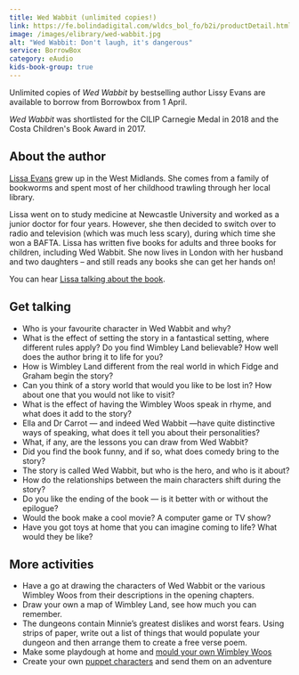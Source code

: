 ```yaml
---
title: Wed Wabbit (unlimited copies!)
link: https://fe.bolindadigital.com/wldcs_bol_fo/b2i/productDetail.html?productId=BOL_385696&fromPage=1&b2bSite=4172
image: /images/elibrary/wed-wabbit.jpg
alt: "Wed Wabbit: Don't laugh, it's dangerous"
service: BorrowBox
category: eAudio
kids-book-group: true
---
```


Unlimited copies of <cite>Wed Wabbit</cite> by bestselling author Lissy Evans are available to borrow from Borrowbox from 1 April.

<cite>Wed Wabbit</cite> was shortlisted for the CILIP Carnegie Medal in 2018 and the Costa Children's Book Award in 2017.

## About the author

[Lissa Evans](https://lissaevans.com/) grew up in the West Midlands. She comes from a family of bookworms and spent most of her childhood trawling through her local library.

Lissa went on to study medicine at Newcastle University and worked as a junior doctor for four years. However, she then decided to switch over to radio and television (which was much less scary), during which time she won a BAFTA. Lissa has written five books for adults and three books for children, including Wed Wabbit. She now lives in London with her husband and two daughters – and still reads any books she can get her hands on!

You can hear [Lissa talking about the book](https://vimeo.com/266009654).  

## Get talking

- Who is your favourite character in Wed Wabbit and why?
- What is the effect of setting the story in a fantastical setting, where different rules apply? Do you find Wimbley Land believable? How well does the author bring it to life for you?
- How is Wimbley Land different from the real world in which Fidge and Graham begin the story?
- Can you think of a story world that would you like to be lost in? How about one that you would not like to visit?
- What is the effect of having the Wimbley Woos speak in rhyme, and what does it add to the story?
- Ella and Dr Carrot — and indeed Wed Wabbit —have quite distinctive ways of speaking, what does it tell you about their personalities?
- What, if any, are the lessons you can draw from Wed Wabbit?
- Did you find the book funny, and if so, what does comedy bring to the story?
- The story is called Wed Wabbit, but who is the hero, and who is it about?
- How do the relationships between the main characters shift during the story?
- Do you like the ending of the book — is it better with or without the epilogue?
- Would the book make a cool movie? A computer game or TV show?
- Have you got toys at home that you can imagine coming to life? What would they be like?

## More activities

- Have a go at drawing the characters of Wed Wabbit or the various Wimbley Woos from their descriptions in the opening chapters.
- Draw your own a map of Wimbley Land, see how much you can remember.
- The dungeons contain Minnie’s greatest dislikes and worst fears. Using strips of paper, write out a list of things that would populate your dungeon and then arrange them to create a free verse poem.
- Make some playdough at home and [mould your own Wimbley Woos](https://www.bbcgoodfood.com/howto/guide/playdough-recipe)
- Create your own [puppet characters](https://www.netmums.com/activities/top-puppet-making-ideas-for-kids) and send them on an adventure
